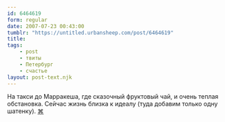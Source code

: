 ```yaml
---
id: 6464619
form: regular
date: 2007-07-23 00:43:00
tumblr: "https://untitled.urbansheep.com/post/6464619"
title:
tags:
    - post
    - твиты
    - Петербург
    - счастье
layout: post-text.njk
---
```


<p>На такси до Марракеша, где сказочный фруктовый чай, и очень теплая обстановка. Сейчас жизнь близка к идеалу (туда добавим только одну шатенку). <a href="http://twitter.com/urbansheep/statuses/162945652">⌘</a></p>

